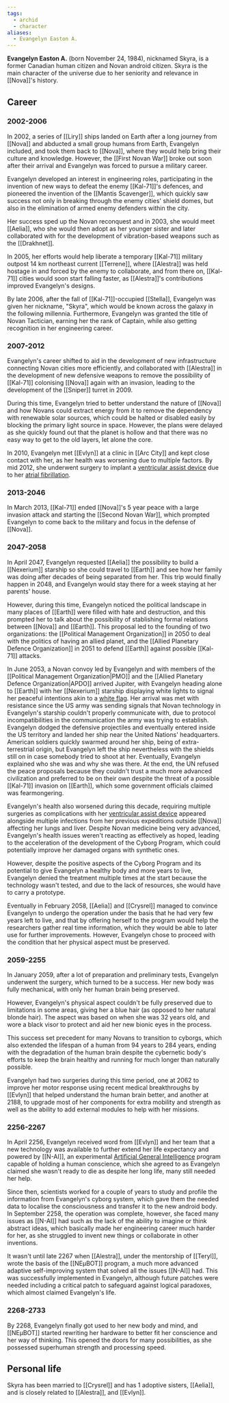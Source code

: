 ```yaml
---
tags:
  - archid
  - character
aliases:
  - Evangelyn Easton A.
---
```

**Evangelyn Easton A.** (born November 24, 1984), nicknamed Skyra, is a former Canadian human citizen and Novan android citizen. Skyra is the main character of the universe due to her seniority and relevance in [[Nova]]'s history.

## Career
### 2002-2006
In 2002, a series of [[Liry]] ships landed on Earth after a long journey from [[Nova]] and abducted a small group humans from Earth, Evangelyn included, and took them back to [[Nova]], where they would help bring their culture and knowledge. However, the [[First Novan War]] broke out soon after their arrival and Evangelyn was forced to pursue a military career.

Evangelyn developed an interest in engineering roles, participating in the invention of new ways to defeat the enemy [[Kal-71]]'s defences, and pioneered the invention of the [[Mantis Scavenger]], which quickly saw success not only in breaking through the enemy cities' shield domes, but also in the elimination of armed enemy defenders within the city.

Her success sped up the Novan reconquest and in 2003, she would meet [[Aelia]], who she would then adopt as her younger sister and later collaborated with for the development of vibration-based weapons such as the [[Drakhnet]].

In 2005, her efforts would help liberate a temporary [[Kal-71]] military outpost 14 km northeast current [[Terrene]], where [[Alestra]] was held hostage in and forced by the enemy to collaborate, and from there on, [[Kal-71]] cities would soon start falling faster, as [[Alestra]]'s contributions improved Evangelyn's designs.

By late 2006, after the fall of [[Kal-71]]-occupied [[Stella]], Evangelyn was given her nickname, "Skyra", which would be known across the galaxy in the following millennia. Furthermore, Evangelyn was granted the title of Novan Tactician, earning her the rank of Captain, while also getting recognition in her engineering career.

### 2007-2012
Evangelyn's career shifted to aid in the development of new infrastructure connecting Novan cities more efficiently, and collaborated with [[Alestra]] in the development of new defensive weapons to remove the possibility of [[Kal-71]] colonising [[Nova]] again with an invasion, leading to the development of the [[Sniper]] turret in 2009.

During this time, Evangelyn tried to better understand the nature of [[Nova]] and how Novans could extract energy from it to remove the dependency with renewable solar sources, which could be halted or disabled easily by blocking the primary light source in space. However, the plans were delayed as she quickly found out that the planet is hollow and that there was no easy way to get to the old layers, let alone the core.

In 2010, Evangelyn met [[Evlyn]] at a clinic in [[Arc City]] and kept close contact with her, as her health was worsening due to multiple factors. By mid 2012, she underwent surgery to implant a [ventricular assist device](https://en.wikipedia.org/wiki/Ventricular_assist_device) due to her [atrial fibrillation](https://en.wikipedia.org/wiki/Atrial_fibrillation).

### 2013-2046
In March 2013, [[Kal-71]] ended [[Nova]]'s 5 year peace with a large invasion attack and starting the [[Second Novan War]], which prompted Evangelyn to come back to the military and focus in the defense of [[Nova]].

### 2047-2058
In April 2047, Evangelyn requested [[Aelia]] the possibility to build a [[Nexerium]] starship so she could travel to [[Earth]] and see how her family was doing after decades of being separated from her. This trip would finally happen in 2048, and Evangelyn would stay there for a week staying at her parents' house.

However, during this time, Evangelyn noticed the political landscape in many places of [[Earth]] were filled with hate and destruction, and this prompted her to talk about the possibility of stablishing formal relations between [[Nova]] and [[Earth]]. This proposal led to the founding of two organizations: the [[Political Management Organization]] in 2050 to deal with the politics of having an allied planet, and the [[Allied Planetary Defence Organization]] in 2051 to defend [[Earth]] against possible [[Kal-71]] attacks.

In June 2053, a Novan convoy led by Evangelyn and with members of the [[Political Management Organization|PMO]] and the [[Allied Planetary Defence Organization|APDO]] arrived Jupiter, with Evangelyn heading alone to [[Earth]] with her [[Nexerium]] starship displaying white lights to signal her peaceful intentions akin to a [white flag](https://en.wikipedia.org/wiki/White_flag). Her arrival was met with resistance since the US army was sending signals that Novan technology in Evangelyn's starship couldn't properly communicate with, due to protocol incompatibilities in the communication the army was trying to establish. Evangelyn dodged the defensive projectiles and eventually entered inside the US territory and landed her ship near the United Nations' headquarters. American soldiers quickly swarmed around her ship, being of extra-terrestrial origin, but Evangelyn left the ship nevertheless with the shields still on in case somebody tried to shoot at her. Eventually, Evangelyn explained who she was and why she was there. At the end, the UN refused the peace proposals because they couldn't trust a much more advanced civilization and preferred to be on their own despite the threat of a possible [[Kal-71]] invasion on [[Earth]], which some government officials claimed was fearmongering.

Evangelyn's health also worsened during this decade, requiring multiple surgeries as complications with her [ventricular assist device](https://en.wikipedia.org/wiki/Ventricular_assist_device) appeared alongside multiple infections from her previous expeditions outside [[Nova]] affecting her lungs and liver. Despite Novan medicine being very advanced, Evangelyn's health issues weren't reacting as effectively as hoped, leading to the acceleration of the development of the Cyborg Program, which could potentially improve her damaged organs with synthetic ones.

However, despite the positive aspects of the Cyborg Program and its potential to give Evangelyn a healthy body and more years to live, Evangelyn denied the treatment multiple times at the start because the technology wasn't tested, and due to the lack of resources, she would have to carry a prototype.

Eventually in February 2058, [[Aelia]] and [[Crysrel]] managed to convince Evangelyn to undergo the operation under the basis that he had very few years left to live, and that by offering herself to the program would help the researchers gather real time information, which they would be able to later use for further improvements. However, Evangelyn chose to proceed with the condition that her physical aspect must be preserved.

### 2059-2255
In January 2059, after a lot of preparation and preliminary tests, Evangelyn underwent the surgery, which turned to be a success. Her new body was fully mechanical, with only her human brain being preserved.

However, Evangelyn's physical aspect couldn't be fully preserved due to limitations in some areas, giving her a blue hair (as opposed to her natural blonde hair). The aspect was based on when she was 32 years old, and wore a black visor to protect and aid her new bionic eyes in the process.

This success set precedent for many Novans to transition to cyborgs, which also extended the lifespan of a human from 94 years to 284 years, ending with the degradation of the human brain despite the cybernetic body's efforts to keep the brain healthy and running for much longer than naturally possible.

Evangelyn had two surgeries during this time period, one at 2062 to improve her motor response using recent medical breakthroughs by [[Evlyn]] that helped understand the human brain better, and another at 2188, to upgrade most of her components for extra mobility and strength as well as the ability to add external modules to help with her missions.

### 2256-2267
In April 2256, Evangelyn received word from [[Evlyn]] and her team that a new technology was available to further extend her life expectancy and powered by [[N-AI]], an experimental [Artificial General Intelligence](https://en.wikipedia.org/wiki/Artificial_intelligence) program capable of holding a human conscience, which she agreed to as Evangelyn claimed she wasn't ready to die as despite her long life, many still needed her help.

Since then, scientists worked for a couple of years to study and profile the information from Evangelyn's cyborg system, which gave them the needed data to localise the consciousness and transfer it to the new android body. In September 2258, the operation was complete, however, she faced many issues as [[N-AI]] had such as the lack of the ability to imagine or think abstract ideas, which basically made her engineering career much harder for her, as she struggled to invent new things or collaborate in other inventions.

It wasn't until late 2267 when [[Alestra]], under the mentorship of [[Teryl]], wrote the basis of the [[NEμBOT]] program, a much more advanced adaptive self-improving system that solved all the issues [[N-AI]] had. This was successfully implemented in Evangelyn, although future patches were needed including a critical patch to safeguard against logical paradoxes, which almost claimed Evangelyn's life.

### 2268-2733
By 2268, Evangelyn finally got used to her new body and mind, and [[NEμBOT]] started rewriting her hardware to better fit her conscience and her way of thinking. This opened the doors for many possibilities, as she possessed superhuman strength and processing speed.

## Personal life
Skyra has been married to [[Crysrel]] and has 1 adoptive sisters, [[Aelia]], and is closely related to [[Alestra]], and [[Evlyn]].